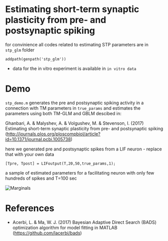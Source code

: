 # Estimating short-term synaptic plasticity from pre- and postsynaptic spiking

for convinience all codes related to estimating STP parameters are in ```stp_glm``` folder

```addpath(genpath('stp_glm'))```

- data for the in vitro experiment is available in ```in vitro data```

# Demo
```stp_demo.m``` generates the pre and postsynaptic spiking activity in a connection with TM parameters in ```true_params```
and estimates the parameters using both TM-GLM and GBLM descibed in:

Ghanbari, A. & Malyshev, A. & Volgushev, M. & Stevenson, I. (2017)
Estimating short-term synaptic plasticity from pre- and postsynaptic spiking (http://journals.plos.org/ploscompbiol/article?id=10.1371/journal.pcbi.1005738)

here we generated pre and postsynaptic spikes from a LIF neuron - replace that with your own data

```[Tpre, Tpost] = LIFoutput(T,20,50,true_params,1);```


a sample of estimated parameters for a facilitating neuron with only few hundreds of spikes and T=100 sec

![Marginals](https://raw.githubusercontent.com/abedghanbari2/stsp/master/facilitation_screenshot.png)


# References

- Acerbi, L. & Ma, W. J. (2017) Bayesian Adaptive Direct Search (BADS) optimization algorithm for model fitting in MATLAB (https://github.com/lacerbi/bads)

